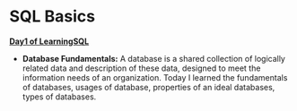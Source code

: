 # SQL Basics

**[Day1 of LearningSQL](https://github.com/regmi-saugat/SQL_Basics/blob/main/database_fundamentals.md)**

- **Database Fundamentals:** A database is a shared collection of logically related data and description of these data, designed to meet the information needs of an organization. Today I learned the fundamentals of databases, usages of database, properties of an ideal databases, types of databases. 
